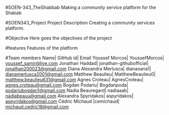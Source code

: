 #SOEN-343_TheShabbab
Making a community service platform for the Shabab

#SOEN343_Project
Project Description
Creating a community services platform.

#Objective
Here goes the objectives of the project

#features
Features of the platform

#Team members
Name|	GitHub id|	Email
Youssef Morcos|	YoussefMorcos|	youssef_samir@live.com
Jonathan Haddad|	jonathan-githubofficial|	jonathan200023@gmail.com
Diana Alexandra Merlusca|	dianaoana1|	dianamerlusca2001@gmail.com
Matthew Beaulieu|	MatthewBeaulieu0|	matthew.beaulieu631@gmail.com
Agnes Croteau|	AgnesCroteau|	agnes.croteau@gmail.com
Bogdan Podariu|	Bogdanpoda|	podariubogdan1@gmail.com
Nadia Beauregard|	nadiaaab|	nadiabeauu@gmail.com
Alexandra Spyridakos|	aspyridakos|	aspyridakos@gmail.com
Cédric Michaud	|cemichaud|	michaud.cedric18@gmail.com
